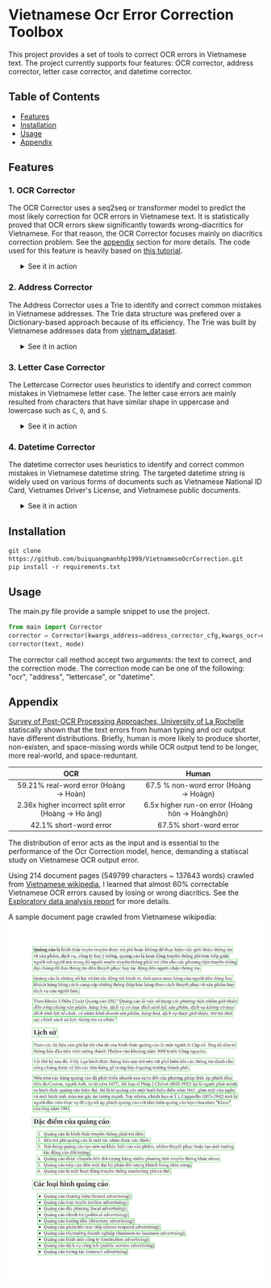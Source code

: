 # Vietnamese Ocr Error Correction Toolbox
This project provides a set of tools to correct OCR errors in Vietnamese text. The project currently supports four features: OCR corrector, address corrector, letter case corrector, and datetime corrector.
## Table of Contents
  - [Features](#features)
  - [Installation](#installation)
  - [Usage](#usage)
  - [Appendix](#appendix)

## Features
### 1. OCR Corrector
The OCR Corrector uses a seq2seq or transformer model to predict the most likely correction for OCR errors in Vietnamese text. It is statistically proved that OCR errors skew significantly towards wrong-diacritics for Vietnamese. For that reason, the OCR Corrector focuses mainly on diacritics correction problem. See the [appendix](#appendix) section for more details. The code used for this feature is heavily based on [this tutorial](https://viblo.asia/p/thu-ap-dung-mo-hinh-dich-may-vao-bai-toan-tu-dong-sua-loi-tieng-viet-maGK7vJB5j2).
<ul>
    <details>
        <summary>See it in action</summary>
        Before: 
        <blockquote>
            Sau khi có y kien của Phó thủ tướng Trần Hồng Hà, UBND tinh Đồng Nai đồng ý gia han 4 mỏ đất phục vụ đắp nền cho tuyen cao tốc chạy qua địa bàn
        </blockquote> 
        After:
        <blockquote>
            Sau khi có ý kiến của Phó thủ tướng Trần Hồng Hà, UBND tỉnh Đồng Nai đồng ý gia hạn 4 mỏ đất phục vụ đắp nên cho tuyến cao tốc chạy qua địa bàn
        </blockquote> 
    </details>
</ul>

### 2. Address Corrector
The Address Corrector uses a Trie to identify and correct common mistakes in Vietnamese addresses. The Trie data structure was prefered over a Dictionary-based approach because of its efficiency. The Trie was built by Vietnamese addresses data from [vietnam_dataset](https://github.com/thien0291/vietnam_dataset).
<ul>
    <details>
        <summary>See it in action</summary>
        Before: 
        <blockquote>
            16.5 C/C 4 Nguyễn Đinh Chieu Đa Kao, Quận 1, TP HoChí Minh
        </blockquote> 
        After:
        <blockquote>
            16.5 C/C 4 Nguyễn Đình Chiểu, Phường Đa Kao, Quận 1, Thành Phố Hồ Chí Minh
        </blockquote> 
    </details>
</ul>

### 3. Letter Case Corrector
The Lettercase Corrector uses heuristics to identify and correct common mistakes in Vietnamese letter case. The letter case errors are mainly resulted from characters that have similar shape in uppercase and lowercase such as `C`, `O`, and `S`.
<ul>
    <details>
        <summary>See it in action</summary>
        Before: 
        <blockquote>
            tôi có một CƠ SỞ sản xuất bún đậu mắm tôm
        </blockquote> 
        After:
        <blockquote>
            tôi có một cơ sở sản xuất bún đậu mắm tôm
        </blockquote> 
    </details>
</ul>

### 4. Datetime Corrector
The datetime corrector uses heuristics to identify and correct common mistakes in Vietnamese datetime string. The targeted datetime string is widely used on various forms of documents such as Vietnamese National ID Card, Vietnames Driver's License, and Vietnamese public documents.
<ul>
    <details>
        <summary>See it in action</summary>
        Before: 
        <blockquote>
            ngày /date 01 tháng /month 04 năm/year 2022
        </blockquote> 
        After:
        <blockquote>
            01/04/2022
        </blockquote> 
    </details>
</ul>

## Installation
```
git clone https://github.com/buiquangmanhhp1999/VietnameseOcrCorrection.git
pip install -r requirements.txt
```
## Usage
The main.py file provide a sample snippet to use the project.
```python
from main import Corrector
corrector = Corrector(kwargs_address=address_corrector_cfg,kwargs_ocr=ocr_corrector_cfg)
corrector(text, mode)
```
The corrector call method accept two arguments: the text to correct, and the correction mode. The correction mode can be one of the following: "ocr", "address", "lettercase", or "datetime".

## Appendix

[Survey of Post-OCR Processing Approaches, University of La Rochelle](https://dl.acm.org/doi/10.1145/3453476) statiscally shown that the text errors from human typing and ocr output have different distributions. Briefly, human is more likely to produce shorter, non-existen, and space-missing words while OCR output tend to be longer, more real-world, and space-reduntant.

| OCR | Human |
| :---: | :---: |
| 59.21% real-word error​​ (Hoàng → Hoàn)​ | 67.5 % non-word error​​ (Hoàng → Hoàgn) |
| 2.36x higher incorrect split error​​ (Hoàng → Ho àng)​​  | 6.5x higher run-on error​​ (Hoàng hôn → Hoànghôn)​​  |
| 42.1% short-word error​​  | 67.5% short-word error​​  |

The distribution of error acts as the input and is essential to the performance of the Ocr Correction model, hence, demanding a statiscal study on Vietnamese OCR output error. 

Using 214 document pages (549799 characters ~ 137643 words) crawled from [Vietnamese wikipedia](https://vi.wikipedia.org/wiki/Trang_Ch%C3%ADnh), I learned that almost 60% correctable Vietnamese OCR errors caused by losing or wrong diacritics. See the [Exploratory data analysis report](assets/EDA_VietnameseOcrError_report.pptx) for more details.

A sample document page crawled from Vietnamese wikipedia:
![A sample document page crawled from Vietnamese wikipedia](assets/Advertising_vi_00001.jpg) 

